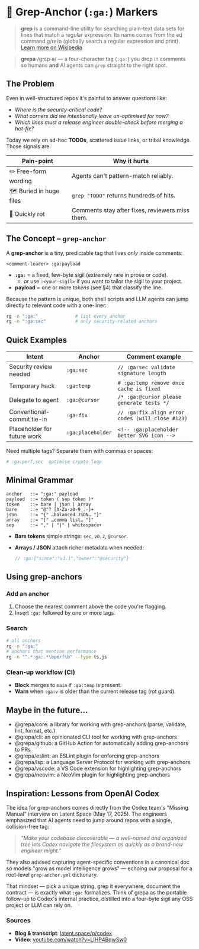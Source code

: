 # 🍇 Grep-Anchor (`:ga:`) Markers

> **grep** is a command-line utility for searching plain-text data sets for lines that match a regular expression. Its name comes from the ed command g/re/p (globally search a regular expression and print). [Learn more on Wikipedia](https://en.wikipedia.org/wiki/Grep).

> **grepa** /ɡrɛp·ə/ — a four-character tag (`:ga:`) you drop in comments so humans **and** AI agents can `grep` straight to the right spot.

## The Problem

Even in well-structured repos it's painful to answer questions like:

- *Where is the security-critical code?*
- *What corners did we intentionally leave un-optimised for now?*
- *Which lines must a release engineer double-check before merging a hot-fix?*

Today we rely on ad-hoc **TODOs**, scattered issue links, or tribal knowledge. Those signals are:

| Pain-point               | Why it hurts                                    |
| ------------------------ | ----------------------------------------------- |
| ✏️ Free-form wording     | Agents can't pattern-match reliably.            |
| 🗺️ Buried in huge files | `grep "TODO"` returns hundreds of hits.         |
| 🌱 Quickly rot           | Comments stay after fixes, reviewers miss them. |

## The Concept – `grep-anchor`

A **grep-anchor** is a tiny, predictable tag that lives *only* inside comments:

```text
<comment-leader> :ga:payload
```

- **`:ga:`** = a fixed, few-byte sigil (extremely rare in prose or code).
  - or use `:<your-sigil>` if you want to tailor the sigil to your project.
- **payload**  = one or more *tokens* (see §4) that classify the line.

Because the pattern is unique, both shell scripts and LLM agents can jump directly to relevant code with a one-liner:

```bash
rg -n ":ga:"              # list every anchor
rg -n ":ga:sec"           # only security-related anchors
```

## Quick Examples

| Intent                      | Anchor            | Comment example                                  |
| --------------------------- | ----------------- | ------------------------------------------------ |
| Security review needed      | `:ga:sec`         | `// :ga:sec validate signature length`           |
| Temporary hack              | `:ga:temp`        | `# :ga:temp remove once cache is fixed`          |
| Delegate to agent           | `:ga:@cursor`     | `/* :ga:@cursor please generate tests */`        |
| Conventional-commit tie-in  | `:ga:fix`         | `// :ga:fix align error codes (will close #123)` |
| Placeholder for future work | `:ga:placeholder` | `<!-- :ga:placeholder better SVG icon -->`       |

Need multiple tags? Separate them with commas or spaces:

```python
# :ga:perf,sec  optimise crypto loop
```

## Minimal Grammar

```ebnf
anchor   ::= ":ga:" payload
payload  ::= token ( sep token )*
token    ::= bare | json | array
bare     ::= "@"? [A-Za-z0-9_.-]+
json     ::= "{" …balanced JSON… "}"
array    ::= "[" …comma list… "]"
sep      ::= "," | "|" | whitespace+
```

- **Bare tokens** simple strings: `sec`, `v0.2`, `@cursor`.
- **Arrays / JSON** attach richer metadata when needed:

  ```js
  // :ga:{"since":"v1.1","owner":"@security"}
  ```

## Using grep-anchors

### Add an anchor

1. Choose the nearest comment above the code you're flagging.
2. Insert `:ga:` followed by one or more tags.

### Search

```bash
# all anchors
rg -n ":ga:"  
# anchors that mention performance
rg -n "^.*:ga:.*\bperf\b" --type ts,js
```

### Clean-up workflow (CI)

- **Block** merges to `main` if `:ga:temp` is present.
- **Warn** when `:ga:v` is older than the current release tag (rot guard).

## Maybe in the future…

- @grepa/core: a library for working with grep-anchors (parse, validate, lint, format, etc.)
- @grepa/cli: an opinionated CLI tool for working with grep-anchors
- @grepa/github: a GitHub Action for automatically adding grep-anchors to PRs
- @grepa/eslint: an ESLint plugin for enforcing grep-anchors
- @grepa/lsp: a Language Server Protocol for working with grep-anchors
- @grepa/vscode: a VS Code extension for highlighting grep-anchors
- @grepa/neovim: a NeoVim plugin for highlighting grep-anchors

## Inspiration: Lessons from OpenAI Codex

The idea for grep-anchors comes directly from the Codex team's "Missing Manual" interview on Latent Space (May 17, 2025). The engineers emphasized that AI agents need to jump around repos with a single, collision-free tag:

> *"Make your codebase discoverable — a well-named and organized tree lets Codex navigate the filesystem as quickly as a brand-new engineer might."*

They also advised capturing agent-specific conventions in a canonical doc so models "grow as model intelligence grows" — echoing our proposal for a root-level `grep-anchor.yml` dictionary.

That mindset — pick a unique string, grep it everywhere, document the contract — is exactly what `:ga:` formalizes. Think of grepa as the portable follow-up to Codex's internal practice, distilled into a four-byte sigil any OSS project or LLM can rely on.

### Sources

- **Blog & transcript**: [latent.space/p/codex](https://www.latent.space/p/codex)
- **Video**: [youtube.com/watch?v=LIHP4BqwSw0](https://www.youtube.com/watch?v=LIHP4BqwSw0)
